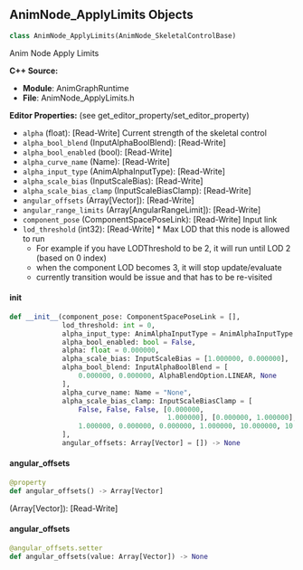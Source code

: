 ## AnimNode_ApplyLimits Objects

```python
class AnimNode_ApplyLimits(AnimNode_SkeletalControlBase)
```

Anim Node Apply Limits

**C++ Source:**

- **Module**: AnimGraphRuntime
- **File**: AnimNode_ApplyLimits.h

**Editor Properties:** (see get_editor_property/set_editor_property)

- ``alpha`` (float):  [Read-Write] Current strength of the skeletal control
- ``alpha_bool_blend`` (InputAlphaBoolBlend):  [Read-Write]
- ``alpha_bool_enabled`` (bool):  [Read-Write]
- ``alpha_curve_name`` (Name):  [Read-Write]
- ``alpha_input_type`` (AnimAlphaInputType):  [Read-Write]
- ``alpha_scale_bias`` (InputScaleBias):  [Read-Write]
- ``alpha_scale_bias_clamp`` (InputScaleBiasClamp):  [Read-Write]
- ``angular_offsets`` (Array[Vector]):  [Read-Write]
- ``angular_range_limits`` (Array[AngularRangeLimit]):  [Read-Write]
- ``component_pose`` (ComponentSpacePoseLink):  [Read-Write] Input link
- ``lod_threshold`` (int32):  [Read-Write] * Max LOD that this node is allowed to run
  * For example if you have LODThreshold to be 2, it will run until LOD 2 (based on 0 index)
  * when the component LOD becomes 3, it will stop update/evaluate
  * currently transition would be issue and that has to be re-visited

<a id="unreal.AnimNode_ApplyLimits.__init__"></a>

#### __init__

```python
def __init__(component_pose: ComponentSpacePoseLink = [],
             lod_threshold: int = 0,
             alpha_input_type: AnimAlphaInputType = AnimAlphaInputType.FLOAT,
             alpha_bool_enabled: bool = False,
             alpha: float = 0.000000,
             alpha_scale_bias: InputScaleBias = [1.000000, 0.000000],
             alpha_bool_blend: InputAlphaBoolBlend = [
                 0.000000, 0.000000, AlphaBlendOption.LINEAR, None
             ],
             alpha_curve_name: Name = "None",
             alpha_scale_bias_clamp: InputScaleBiasClamp = [
                 False, False, False, [0.000000,
                                       1.000000], [0.000000, 1.000000],
                 1.000000, 0.000000, 0.000000, 1.000000, 10.000000, 10.000000
             ],
             angular_offsets: Array[Vector] = []) -> None
```

<a id="unreal.AnimNode_ApplyLimits.angular_offsets"></a>

#### angular_offsets

```python
@property
def angular_offsets() -> Array[Vector]
```

(Array[Vector]):  [Read-Write]

<a id="unreal.AnimNode_ApplyLimits.angular_offsets"></a>

#### angular_offsets

```python
@angular_offsets.setter
def angular_offsets(value: Array[Vector]) -> None
```

<a id="unreal.AnimNode_BoneDrivenController"></a>